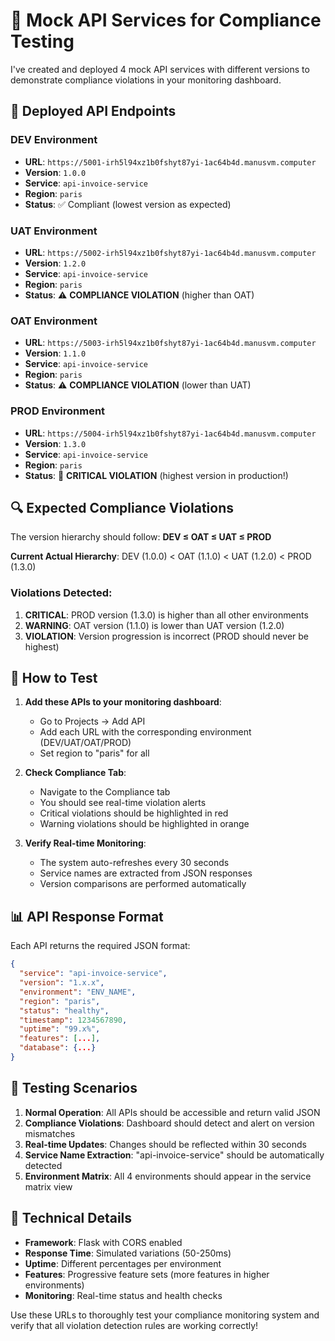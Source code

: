 # 🚀 **Mock API Services for Compliance Testing**

I've created and deployed 4 mock API services with different versions to demonstrate compliance violations in your monitoring dashboard.

## 📍 **Deployed API Endpoints**

### **DEV Environment**
- **URL**: `https://5001-irh5l94xz1b0fshyt87yi-1ac64b4d.manusvm.computer`
- **Version**: `1.0.0`
- **Service**: `api-invoice-service`
- **Region**: `paris`
- **Status**: ✅ Compliant (lowest version as expected)

### **UAT Environment** 
- **URL**: `https://5002-irh5l94xz1b0fshyt87yi-1ac64b4d.manusvm.computer`
- **Version**: `1.2.0`
- **Service**: `api-invoice-service`
- **Region**: `paris`
- **Status**: ⚠️ **COMPLIANCE VIOLATION** (higher than OAT)

### **OAT Environment**
- **URL**: `https://5003-irh5l94xz1b0fshyt87yi-1ac64b4d.manusvm.computer`
- **Version**: `1.1.0`
- **Service**: `api-invoice-service`
- **Region**: `paris`
- **Status**: ⚠️ **COMPLIANCE VIOLATION** (lower than UAT)

### **PROD Environment**
- **URL**: `https://5004-irh5l94xz1b0fshyt87yi-1ac64b4d.manusvm.computer`
- **Version**: `1.3.0`
- **Service**: `api-invoice-service`
- **Region**: `paris`
- **Status**: 🚨 **CRITICAL VIOLATION** (highest version in production!)

## 🔍 **Expected Compliance Violations**

The version hierarchy should follow: **DEV ≤ OAT ≤ UAT ≤ PROD**

**Current Actual Hierarchy**: DEV (1.0.0) < OAT (1.1.0) < UAT (1.2.0) < PROD (1.3.0)

### **Violations Detected:**

1. **CRITICAL**: PROD version (1.3.0) is higher than all other environments
2. **WARNING**: OAT version (1.1.0) is lower than UAT version (1.2.0)
3. **VIOLATION**: Version progression is incorrect (PROD should never be highest)

## 🧪 **How to Test**

1. **Add these APIs to your monitoring dashboard**:
   - Go to Projects → Add API
   - Add each URL with the corresponding environment (DEV/UAT/OAT/PROD)
   - Set region to "paris" for all

2. **Check Compliance Tab**:
   - Navigate to the Compliance tab
   - You should see real-time violation alerts
   - Critical violations should be highlighted in red
   - Warning violations should be highlighted in orange

3. **Verify Real-time Monitoring**:
   - The system auto-refreshes every 30 seconds
   - Service names are extracted from JSON responses
   - Version comparisons are performed automatically

## 📊 **API Response Format**

Each API returns the required JSON format:

```json
{
  "service": "api-invoice-service",
  "version": "1.x.x",
  "environment": "ENV_NAME",
  "region": "paris",
  "status": "healthy",
  "timestamp": 1234567890,
  "uptime": "99.x%",
  "features": [...],
  "database": {...}
}
```

## 🎯 **Testing Scenarios**

1. **Normal Operation**: All APIs should be accessible and return valid JSON
2. **Compliance Violations**: Dashboard should detect and alert on version mismatches
3. **Real-time Updates**: Changes should be reflected within 30 seconds
4. **Service Name Extraction**: "api-invoice-service" should be automatically detected
5. **Environment Matrix**: All 4 environments should appear in the service matrix view

## 🔧 **Technical Details**

- **Framework**: Flask with CORS enabled
- **Response Time**: Simulated variations (50-250ms)
- **Uptime**: Different percentages per environment
- **Features**: Progressive feature sets (more features in higher environments)
- **Monitoring**: Real-time status and health checks

Use these URLs to thoroughly test your compliance monitoring system and verify that all violation detection rules are working correctly!
